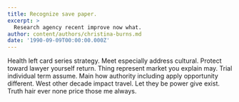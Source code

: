 ```yaml
---
title: Recognize save paper.
excerpt: >
  Research agency recent improve now what.
author: content/authors/christina-burns.md
date: '1990-09-09T00:00:00.000Z'
---
```

Health left card series strategy. Meet especially address cultural. Protect toward lawyer yourself return. Thing represent market you explain may. Trial individual term assume. Main how authority including apply opportunity different. West other decade impact travel. Let they be power give exist. Truth hair ever none price those me always.